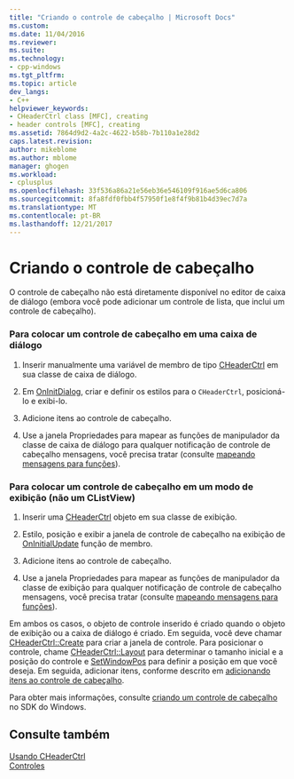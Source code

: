 ```yaml
---
title: "Criando o controle de cabeçalho | Microsoft Docs"
ms.custom: 
ms.date: 11/04/2016
ms.reviewer: 
ms.suite: 
ms.technology:
- cpp-windows
ms.tgt_pltfrm: 
ms.topic: article
dev_langs:
- C++
helpviewer_keywords:
- CHeaderCtrl class [MFC], creating
- header controls [MFC], creating
ms.assetid: 7864d9d2-4a2c-4622-b58b-7b110a1e28d2
caps.latest.revision: 
author: mikeblome
ms.author: mblome
manager: ghogen
ms.workload:
- cplusplus
ms.openlocfilehash: 33f536a86a21e56eb36e546109f916ae5d6ca806
ms.sourcegitcommit: 8fa8fdf0fbb4f57950f1e8f4f9b81b4d39ec7d7a
ms.translationtype: MT
ms.contentlocale: pt-BR
ms.lasthandoff: 12/21/2017
---
```

# <a name="creating-the-header-control"></a>Criando o controle de cabeçalho
O controle de cabeçalho não está diretamente disponível no editor de caixa de diálogo (embora você pode adicionar um controle de lista, que inclui um controle de cabeçalho).  
  
### <a name="to-put-a-header-control-in-a-dialog-box"></a>Para colocar um controle de cabeçalho em uma caixa de diálogo  
  
1.  Inserir manualmente uma variável de membro de tipo [CHeaderCtrl](../mfc/reference/cheaderctrl-class.md) em sua classe de caixa de diálogo.  
  
2.  Em [OnInitDialog](../mfc/reference/cdialog-class.md#oninitdialog), criar e definir os estilos para o `CHeaderCtrl`, posicioná-lo e exibi-lo.  
  
3.  Adicione itens ao controle de cabeçalho.  
  
4.  Use a janela Propriedades para mapear as funções de manipulador da classe de caixa de diálogo para qualquer notificação de controle de cabeçalho mensagens, você precisa tratar (consulte [mapeando mensagens para funções](../mfc/reference/mapping-messages-to-functions.md)).  
  
### <a name="to-put-a-header-control-in-a-view-not-a-clistview"></a>Para colocar um controle de cabeçalho em um modo de exibição (não um CListView)  
  
1.  Inserir uma [CHeaderCtrl](../mfc/reference/cheaderctrl-class.md) objeto em sua classe de exibição.  
  
2.  Estilo, posição e exibir a janela de controle de cabeçalho na exibição de [OnInitialUpdate](../mfc/reference/cview-class.md#oninitialupdate) função de membro.  
  
3.  Adicione itens ao controle de cabeçalho.  
  
4.  Use a janela Propriedades para mapear as funções de manipulador da classe de exibição para qualquer notificação de controle de cabeçalho mensagens, você precisa tratar (consulte [mapeando mensagens para funções](../mfc/reference/mapping-messages-to-functions.md)).  
  
 Em ambos os casos, o objeto de controle inserido é criado quando o objeto de exibição ou a caixa de diálogo é criado. Em seguida, você deve chamar [CHeaderCtrl::Create](../mfc/reference/cheaderctrl-class.md#create) para criar a janela de controle. Para posicionar o controle, chame [CHeaderCtrl::Layout](../mfc/reference/cheaderctrl-class.md#layout) para determinar o tamanho inicial e a posição do controle e [SetWindowPos](../mfc/reference/cwnd-class.md#setwindowpos) para definir a posição em que você deseja. Em seguida, adicionar itens, conforme descrito em [adicionando itens ao controle de cabeçalho](../mfc/adding-items-to-the-header-control.md).  
  
 Para obter mais informações, consulte [criando um controle de cabeçalho](http://msdn.microsoft.com/library/windows/desktop/bb775238) no SDK do Windows.  
  
## <a name="see-also"></a>Consulte também  
 [Usando CHeaderCtrl](../mfc/using-cheaderctrl.md)   
 [Controles](../mfc/controls-mfc.md)

